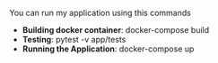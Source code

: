 You can run my application using this commands 
- **Building docker container**:  docker-compose build 
- **Testing**:  pytest -v app/tests
- **Running the Application**: docker-compose up